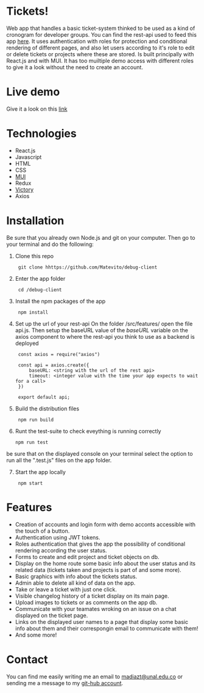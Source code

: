 # Tickets!
Web app that handles a basic ticket-system thinked to be used as a kind of cronogram for developer groups. You can find the rest-api used to feed this app [here](https://github.com/Matevito/debug-api). It uses authentication with roles for protection and conditional rendering of different pages, and also let users according to it's role to edit or delete tickets or projects where these are stored.
Is built principally with React.js and with MUI. It has too muiltiple demo access with different roles to give it a look without the need to create an account.
# Live demo
Give it a look on this [link](https://matevito.github.io/debug-client/)
# Technologies
- React.js
- Javascript
-  HTML
-  CSS
-  [MUI](https://mui.com/)
-  Redux
-  [Victory](https://formidable.com/open-source/victory/)
-  Axios

# Installation
Be sure that you already own Node.js and git on your computer. Then go to your terminal and do the following:
1. Clone this repo

        git clone hhttps://github.com/Matevito/debug-client
    
2. Enter the app folder
    
        cd /debug-client

3. Install the npm packages of the app

        npm install
        
4. Set up the url of your rest-api
On the folder /src/features/ open the file api.js. Then setup the baseURL value of the *baseURL* variable on the axios component to where the rest-api you think to use as a backend is deployed

        const axios = require("axios")
        
        const api = axios.create({
            baseURL: <string with the url of the rest api>
            timeout: <integer value with the time your app expects to wait for a call>
        })
        
        export default api;

5. Build the distribution files

        npm run build
 
 6. Runt the test-suite to check eveything is running correctly
 
        npm run test

be sure that on the displayed console on your terminal select the option to run all the ".test.js" files on the app folder.

7. Start the app locally

        npm start
# Features
- Creation of accounts and login form with demo acconts accessible with the touch of a button.
- Authentication using JWT tokens.
-  Roles authentication that gives the app the possibility of conditional rendering according the user status.
-  Forms to create and edit project and ticket objects on db.
-  Display on the home  route some basic info about the user status and its related data (tickets taken and projects is part of and some more).
-  Basic graphics with info about the tickets status.
-  Admin able to delete all kind of data on the app.
-  Take or leave a ticket with just one click.
-  Visible changelog history of a ticket display on its main page.
-  Upload images to tickets or as comments on the app db.
-  Communicate with your teamates wroking on an issue on a chat displayed on the ticket page.
-  Links on the displayed user names to a page that display some basic info about them and their correspongin email to communicate with them!
- And some more!
# Contact
You can find me easily writing me an email to madiazt@unal.edu.co or sending me a message to my [git-hub account](https://github.com/Matevito).